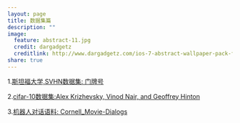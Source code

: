 ```yaml
---
layout: page
title: 数据集篇 
description: ""
image:
  feature: abstract-11.jpg
  credit: dargadgetz
  creditlink: http://www.dargadgetz.com/ios-7-abstract-wallpaper-pack-for-iphone-5-and-ipod-touch-retina/
share: true
---
```


1.[斯坦福大学,SVHN数据集: 门牌号](http://ufldl.stanford.edu/housenumbers/)

2.[cifar-10数据集:Alex Krizhevsky, Vinod Nair, and Geoffrey Hinton](http://www.cs.toronto.edu/~kriz/cifar.html)

3.[机器人对话语料: Cornell_Movie-Dialogs](https://www.cs.cornell.edu/~cristian/Cornell_Movie-Dialogs_Corpus.html)
